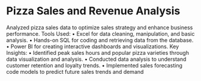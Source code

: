 # Pizza Sales and Revenue Analysis
Analyzed pizza sales data to optimize sales strategy and enhance business performance.
Tools Used: 
•	Excel for data cleaning, manipulation, and basic analysis.
•	Hands-on SQL for coding and retrieving data from the database.
•	Power BI for creating interactive dashboards and visualizations.
Key Insights: 
•	Identified peak sales hours and popular pizza varieties through data visualization and analysis.
•	Conducted data analysis to understand customer retention and loyalty trends.
•	Implemented sales forecasting code models to predict future sales trends and demand
